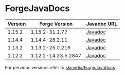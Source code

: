 # ForgeJavaDocs

| Version | Forge Version       | Javadoc URL |
| ------- | ------------------- | ----------- |
| 1.15.2  | 1.15.2-31.1.77      | [Javadoc](https://nekoyue.github.io/ForgeJavaDocs-NG/javadoc/1.15.2/) |
| 1.14.4  | 1.14.4-28.2.11      | [Javadoc](https://nekoyue.github.io/ForgeJavaDocs-NG/javadoc/1.14.4/) |
| 1.13.2  | 1.13.2-25.0.219     | [Javadoc](https://nekoyue.github.io/ForgeJavaDocs-NG/javadoc/1.13.2/) |
| 1.12.2  | 1.12.2-14.23.5.2847 | [Javadoc](https://nekoyue.github.io/ForgeJavaDocs-NG/javadoc/1.12.2/) |


For pervious versions refer to [skmedix/ForgeJavaDocs](https://skmedix.github.io/ForgeJavaDocs/)
